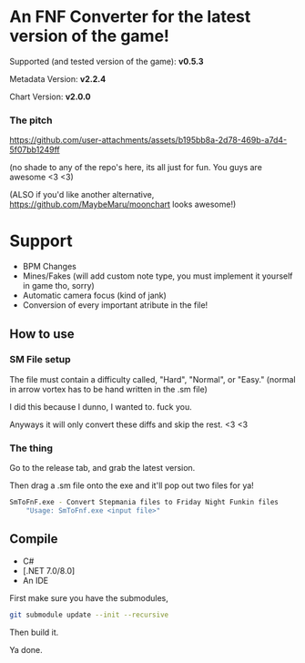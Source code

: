 # An FNF Converter for the latest version of the game!

Supported (and tested version of the game): **v0.5.3**

Metadata Version: **v2.2.4**

Chart Version: **v2.0.0**

### The pitch

https://github.com/user-attachments/assets/b195bb8a-2d78-469b-a7d4-5f07bb1249ff


(no shade to any of the repo's here, its all just for fun. You guys are awesome <3 <3)

(ALSO if you'd like another alternative, https://github.com/MaybeMaru/moonchart looks awesome!)
# Support

- BPM Changes
- Mines/Fakes (will add custom note type, you must implement it yourself in game tho, sorry)
- Automatic camera focus (kind of jank)
- Conversion of every important atribute in the file!

## How to use

### SM File setup

The file must contain a difficulty called, "Hard", "Normal", or "Easy." (normal in arrow vortex has to be hand written in the .sm file)

I did this because I dunno, I wanted to. fuck you.

Anyways it will only convert these diffs and skip the rest. <3 <3

### The thing

Go to the release tab, and grab the latest version.

Then drag a .sm file onto the exe and it'll pop out two files for ya!

```bash
SmToFnF.exe - Convert Stepmania files to Friday Night Funkin files
    "Usage: SmToFnf.exe <input file>"
```

## Compile

- C#
- [.NET 7.0/8.0]
- An IDE

First make sure you have the submodules,

```bash
git submodule update --init --recursive
```

Then build it.

Ya done.

